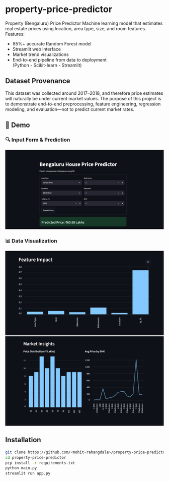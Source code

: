 # property-price-predictor
 Property (Bengaluru) Price Predictor Machine learning model that estimates real estate prices using location, area type, size, and room features. Features: 
- 85%+ accurate Random Forest model 
- Streamlit web interface 
- Market trend visualizations 
- End-to-end pipeline from data to deployment  
 (Python - Scikit-learn - Streamlit)

## Dataset Provenance
This dataset was collected around 2017–2018, and therefore price estimates will naturally be under current market values. The purpose of this project is to demonstrate end-to-end preprocessing, feature engineering, regression modeling, and evaluation—not to predict current market rates.


## 📸 Demo

### 🔍 Input Form & Prediction  
<img src="https://github.com/mohit-rahangdale/property-price-predictor/blob/main/screenshots/bag1.jpeg.png?raw=true">

### 📊 Data Visualization  
<img src="https://github.com/mohit-rahangdale/property-price-predictor/blob/main/screenshots/bag2.png?raw=true">
<img src="https://github.com/mohit-rahangdale/property-price-predictor/blob/main/screenshots/bag3.png?raw=true">


## Installation
```bash
git clone https://github.com/<mohit-rahangdale>/property-price-predictor.git
cd property-price-predictor
pip install -r requirements.txt
python main.py
streamlit run app.py
